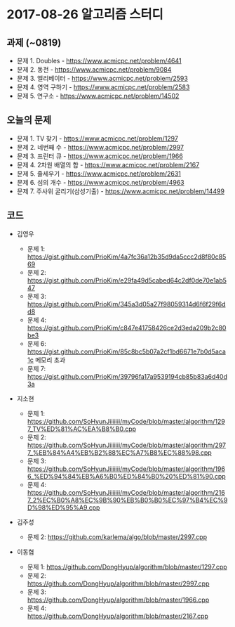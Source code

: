 # 2017-08-26 알고리즘 스터디

## 과제 (~0819)

* 문제 1. Doubles - https://www.acmicpc.net/problem/4641
* 문제 2. 동전 - https://www.acmicpc.net/problem/9084
* 문제 3. 엘리베이터 - https://www.acmicpc.net/problem/2593
* 문제 4. 영역 구하기 - https://www.acmicpc.net/problem/2583
* 문제 5. 연구소 - https://www.acmicpc.net/problem/14502

## 오늘의 문제

* 문제 1. TV 찾기 - https://www.acmicpc.net/problem/1297
* 문제 2. 네번째 수 - https://www.acmicpc.net/problem/2997
* 문제 3. 프린터 큐 - https://www.acmicpc.net/problem/1966
* 문제 4. 2차원 배열의 합 - https://www.acmicpc.net/problem/2167
* 문제 5. 줄세우기 - https://www.acmicpc.net/problem/2631
* 문제 6. 섬의 개수 - https://www.acmicpc.net/problem/4963
* 문제 7. 주사위 굴리기(삼성기출) - https://www.acmicpc.net/problem/14499

## 코드

* 김영우
  * 문제 1: https://gist.github.com/PrioKim/4a7fc36a12b35d9da5ccc2d8f80c8569
  * 문제 2: https://gist.github.com/PrioKim/e29fa49d5cabed64c2df0de70e1ab547
  * 문제 3: https://gist.github.com/PrioKim/345a3d05a27f98059314d6f6f29f6dd8
  * 문제 4: https://gist.github.com/PrioKim/c847e41758426ce2d3eda209b2c80be3
  * 문제 6: https://gist.github.com/PrioKim/85c8bc5b07a2cf1bd6671e7b0d5aca1c 메모리 초과
  * 문제 7: https://gist.github.com/PrioKim/39796fa17a9539194cb85b83a6d40d3a
 
* 지소현
  * 문제 1: https://github.com/SoHyunJiiiiiii/myCode/blob/master/algorithm/1297_TV%ED%81%AC%EA%B8%B0.cpp
  * 문제 2: https://github.com/SoHyunJiiiiiii/myCode/blob/master/algorithm/2977_%EB%84%A4%EB%B2%88%EC%A7%B8%EC%88%98.cpp
  * 문제 3: https://github.com/SoHyunJiiiiiii/myCode/blob/master/algorithm/1966_%ED%94%84%EB%A6%B0%ED%84%B0%20%ED%81%90.cpp
  * 문제 4: https://github.com/SoHyunJiiiiiii/myCode/blob/master/algorithm/2167_2%EC%B0%A8%EC%9B%90%EB%B0%B0%EC%97%B4%EC%9D%98%ED%95%A9.cpp
  
  
* 김주성
  * 문제 2: https://github.com/karlema/algo/blob/master/2997.cpp
  
* 이동협 
  * 문제 1: https://github.com/DongHyup/algorithm/blob/master/1297.cpp
  * 문제 2: https://github.com/DongHyup/algorithm/blob/master/2997.cpp
  * 문제 3: https://github.com/DongHyup/algorithm/blob/master/1966.cpp
  * 문제 4: https://github.com/DongHyup/algorithm/blob/master/2167.cpp
